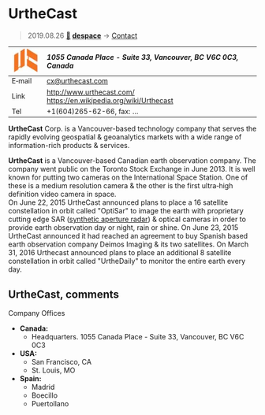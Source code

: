 # UrtheCast
> 2019.08.26 **[🚀](../index/index.md) [despace](index.md)** → [Contact](contact.md)

|[![](f/contact/u/urthecast_logo1_thumb.jpg)](f/contact/u/urthecast_logo1.png)|*1055 Canada Place - Suite 33, Vancouver, BC V6C 0C3, Canada*|
|:--|:--|
|E‑mail| <cx@urthecast.com> |
|Link| <http://www.urthecast.com/><br> <https://en.wikipedia.org/wiki/Urthecast> |
|Tel| +1(604)265-62-66, fax: … |

**UrtheCast** Corp. is a Vancouver-based technology company that serves the rapidly evolving geospatial & geoanalytics markets with a wide range of information-rich products & services.

**UrtheCast** is a Vancouver-based Canadian earth observation company. The company went public on the Toronto Stock Exchange in June 2013. It is well known for putting two cameras on the International Space Station. One of these is a medium resolution camera & the other is the first ultra‑high definition video camera in space.  
On June 22, 2015 UrtheCast announced plans to place a 16 satellite constellation in orbit called "OptiSar" to image the earth with proprietary cutting edge SAR ([synthetic aperture radar](synthetic_aperture_radar.md)) & optical cameras in order to provide earth observation day or night, rain or shine. On June 23, 2015 UrtheCast announced it had reached an agreement to buy Spanish based earth observation company Deimos Imaging & its two satellites. On March 31, 2016 Urthecast announced plans to place an additional 8 satellite constellation in orbit called "UrtheDaily" to monitor the entire earth every day.


<p style="page-break-after:always"> </p>

## UrtheCast, comments

Company Offices

   - **Canada:**
      - Headquarters. 1055 Canada Place - Suite 33, Vancouver, BC V6C 0C3
   - **USA:**
      - San Francisco, CA
      - St. Louis, MO
   - **Spain:**
      - Madrid
      - Boecillo
      - Puertollano
